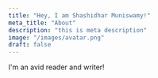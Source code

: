 ```yaml
---
title: "Hey, I am Shashidhar Muniswamy!"
meta_title: "About"
description: "this is meta description"
image: "/images/avatar.png"
draft: false
---
```


I'm an avid reader and writer!
